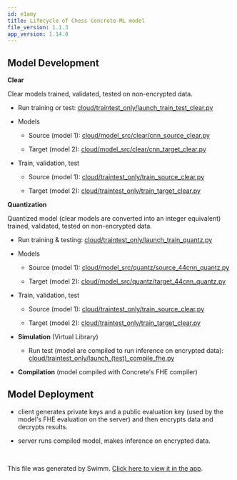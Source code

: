 ```yaml
---
id: e1amy
title: Lifecycle of Chess Concrete-ML model
file_version: 1.1.3
app_version: 1.14.0
---
```


## Model Development

**Clear**

Clear models trained, validated, tested on non-encrypted data.

*   Run training or test: [cloud/traintest\_only/launch\_train\_test\_clear.py](https://github.com/vrona/FHE.Chess/blob/quant_fhe/cloud/traintest_only/launch_train_test_clear.py)

*   Models

    *   Source (model 1): [cloud/model\_src/clear/cnn\_source\_clear.py](https://github.com/vrona/FHE.Chess/blob/quant_fhe/cloud/model_src/clear/cnn_source_clear.py)

    *   Target (model 2): [cloud/model\_src/clear/cnn\_target\_clear.py](https://github.com/vrona/FHE.Chess/blob/quant_fhe/cloud/model_src/clear/cnn_target_clear.py)

*   Train, validation, test

    *   Source (model 1): [cloud/traintest\_only/train\_source\_clear.py](https://github.com/vrona/FHE.Chess/blob/quant_fhe/cloud/traintest_only/train_source_clear.py)

    *   Target (model 2): [cloud/traintest\_only/train\_target\_clear.py](https://github.com/vrona/FHE.Chess/blob/quant_fhe/cloud/traintest_only/train_target_clear.py)

**Quantization**

Quantized model (clear models are converted into an integer equivalent) trained, validated, tested on non-encrypted data.

*   Run training & testing: [cloud/traintest\_only/launch\_train\_quantz.py](https://github.com/vrona/FHE.Chess/blob/quant_fhe/cloud/traintest_only/launch_train_quantz.py)
*   Models

    *   Source (model 1): [cloud/model\_src/quantz/source\_44cnn\_quantz.py](https://github.com/vrona/FHE.Chess/blob/quant_fhe/cloud/model_src/quantz/source_44cnn_quantz.py)

    *   Target (model 2): [cloud/model\_src/quantz/target\_44cnn\_quantz.py](https://github.com/vrona/FHE.Chess/blob/quant_fhe/cloud/model_src/quantz/target_44cnn_quantz.py)

*   Train, validation, test

    *   Source (model 1): [cloud/traintest\_only/train\_source\_clear.py](https://github.com/vrona/FHE.Chess/blob/quant_fhe/cloud/traintest_only/train_source_clear.py)

    *   Target (model 2): [cloud/traintest\_only/train\_target\_clear.py](https://github.com/vrona/FHE.Chess/blob/quant_fhe/cloud/traintest_only/train_target_clear.py)
*   **Simulation** (Virtual Library)

    *   Run test (model are compiled to run inference on encrypted data): [cloud/traintest\_only/launch\_(test)\_compile\_fhe.py](https://github.com/vrona/FHE.Chess/blob/quant_fhe/cloud/traintest_only/launch_(test)_compile_fhe.py)

*   **Compilation** (model compiled with Concrete's FHE compiler)

## Model Deployment

*   client generates private keys and a public evaluation key (used by the model's FHE evaluation on the server) and then encrypts data and decrypts results.

*   server runs compiled model, makes inference on encrypted data.

<br/>

This file was generated by Swimm. [Click here to view it in the app](https://app.swimm.io/repos/Z2l0aHViJTNBJTNBRkhFLkNoZXNzJTNBJTNBdnJvbmE=/docs/e1amy).
